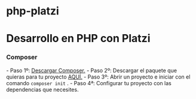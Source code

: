 # php-platzi
<h1>Desarrollo en PHP con Platzi</h1>
<h3>Composer</h3>
- Paso 1º: <a href="https://getcomposer.org/download/">Descargar Composer.</a>
- Paso 2º: Descargar el paquete que quieras para tu proyecto <a href="https://packagist.org/">AQUÍ.</a>
- Paso 3º: Abrir un proyecto e iniciar con el comando <code>composer init</code> .
- Paso 4ª: Configurar tu proyecto con las dependencias que necesites.
